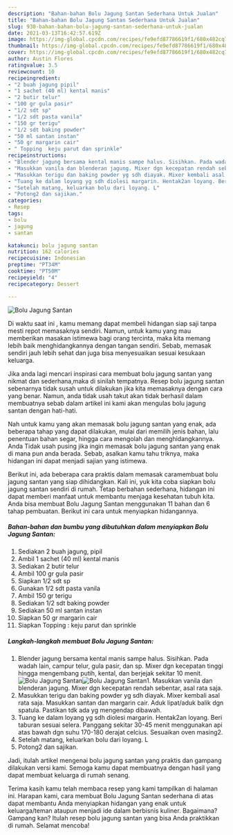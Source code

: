 ```yaml
---
description: "Bahan-bahan Bolu Jagung Santan Sederhana Untuk Jualan"
title: "Bahan-bahan Bolu Jagung Santan Sederhana Untuk Jualan"
slug: 930-bahan-bahan-bolu-jagung-santan-sederhana-untuk-jualan
date: 2021-03-13T16:42:57.619Z
image: https://img-global.cpcdn.com/recipes/fe9efd87786619f1/680x482cq70/bolu-jagung-santan-foto-resep-utama.jpg
thumbnail: https://img-global.cpcdn.com/recipes/fe9efd87786619f1/680x482cq70/bolu-jagung-santan-foto-resep-utama.jpg
cover: https://img-global.cpcdn.com/recipes/fe9efd87786619f1/680x482cq70/bolu-jagung-santan-foto-resep-utama.jpg
author: Austin Flores
ratingvalue: 3.5
reviewcount: 10
recipeingredient:
- "2 buah jagung pipil"
- "1 sachet (40 ml) kental manis"
- "2 butir telur"
- "100 gr gula pasir"
- "1/2 sdt sp"
- "1/2 sdt pasta vanila"
- "150 gr terigu"
- "1/2 sdt baking powder"
- "50 ml santan instan"
- "50 gr margarin cair"
- " Topping  keju parut dan sprinkle"
recipeinstructions:
- "Blender jagung bersama kental manis sampe halus. Sisihkan. Pada wadah lain, campur telur, gula pasir, dan sp. Mixer dgn kecepatan tinggi hingga mengembang putih, kental, dan berjejak sekitar 10 menit."
- "Masukkan vanila dan blenderan jagung. Mixer dgn kecepatan rendah sebentar, asal rata saja."
- "Masukkan terigu dan baking powder yg sdh diayak. Mixer kembali asal rata saja. Masukkan santan dan margarin cair. Aduk lipat/aduk balik dgn spatula. Pastikan tdk ada yg mengendap dibawah."
- "Tuang ke dalam loyang yg sdh diolesi margarin. Hentak2an loyang. Beri taburan sesuai selera. Panggang sekitar 30-45 menit menggunakan api atas bawah dgn suhu 170-180 derajat celcius. Sesuaikan oven masing2."
- "Setelah matang, keluarkan bolu dari loyang. L"
- "Potong2 dan sajikan."
categories:
- Resep
tags:
- bolu
- jagung
- santan

katakunci: bolu jagung santan 
nutrition: 162 calories
recipecuisine: Indonesian
preptime: "PT34M"
cooktime: "PT50M"
recipeyield: "4"
recipecategory: Dessert

---
```



![Bolu Jagung Santan](https://img-global.cpcdn.com/recipes/fe9efd87786619f1/680x482cq70/bolu-jagung-santan-foto-resep-utama.jpg)

Di waktu  saat ini , kamu memang dapat membeli hidangan siap saji tanpa mesti repot memasaknya sendiri. Namun, untuk kamu yang mau memberikan masakan istimewa bagi orang tercinta, maka kita memang lebih baik menghidangkannya dengan tangan sendiri. Sebab, memasak sendiri jauh lebih sehat dan juga bisa menyesuaikan sesuai kesukaan keluarga.

Jika anda lagi mencari inspirasi cara membuat bolu jagung santan yang nikmat dan sederhana,maka di sinilah tempatnya. Resep bolu jagung santan  sebenarnya tidak susah untuk dilakukan jika kita memasaknya dengan cara yang benar. Namun, anda tidak usah takut akan tidak berhasil dalam membuatnya 
sebab dalam artikel ini kami akan mengulas bolu jagung santan dengan hati-hati.  



Nah untuk kamu yang akan memasak bolu jagung santan yang enak, ada beberapa tahap yang dapat dilakukan, mulai dari memilih jenis bahan, lalu penentuan bahan segar, hingga cara mengolah dan menghidangkannya. Anda Tidak usah pusing jika ingin memasak bolu jagung santan yang enak di mana pun anda berada. Sebab, asalkan kamu  tahu triknya, maka hidangan ini dapat menjadi sajian yang istimewa.

Berikut ini, ada beberapa cara praktis  dalam memasak caramembuat bolu jagung santan yang siap dihidangkan. Kali ini, yuk kita coba siapkan bolu jagung santan sendiri di rumah. Tetap berbahan sederhana, hidangan ini dapat memberi manfaat untuk membantu menjaga kesehatan tubuh kita. Anda bisa membuat Bolu Jagung Santan menggunakan 11 bahan dan 6 tahap pembuatan. Berikut ini cara untuk menyiapkan hidangannya.

<!--inarticleads1-->

##### Bahan-bahan dan bumbu yang dibutuhkan dalam menyiapkan Bolu Jagung Santan:

1. Sediakan 2 buah jagung, pipil
1. Ambil 1 sachet (40 ml) kental manis
1. Sediakan 2 butir telur
1. Ambil 100 gr gula pasir
1. Siapkan 1/2 sdt sp
1. Gunakan 1/2 sdt pasta vanila
1. Ambil 150 gr terigu
1. Sediakan 1/2 sdt baking powder
1. Sediakan 50 ml santan instan
1. Siapkan 50 gr margarin cair
1. Siapkan  Topping : keju parut dan sprinkle




<!--inarticleads2-->

##### Langkah-langkah membuat Bolu Jagung Santan:

1. Blender jagung bersama kental manis sampe halus. Sisihkan. Pada wadah lain, campur telur, gula pasir, dan sp. Mixer dgn kecepatan tinggi hingga mengembang putih, kental, dan berjejak sekitar 10 menit.
<img src="https://img-global.cpcdn.com/steps/7bc72cb3da9801d2/160x128cq70/bolu-jagung-santan-langkah-memasak-1-foto.jpg" alt="Bolu Jagung Santan"><img src="https://img-global.cpcdn.com/steps/6a8de419a90a05e5/160x128cq70/bolu-jagung-santan-langkah-memasak-1-foto.jpg" alt="Bolu Jagung Santan">1. Masukkan vanila dan blenderan jagung. Mixer dgn kecepatan rendah sebentar, asal rata saja.
1. Masukkan terigu dan baking powder yg sdh diayak. Mixer kembali asal rata saja. Masukkan santan dan margarin cair. Aduk lipat/aduk balik dgn spatula. Pastikan tdk ada yg mengendap dibawah.
1. Tuang ke dalam loyang yg sdh diolesi margarin. Hentak2an loyang. Beri taburan sesuai selera. Panggang sekitar 30-45 menit menggunakan api atas bawah dgn suhu 170-180 derajat celcius. Sesuaikan oven masing2.
1. Setelah matang, keluarkan bolu dari loyang. L
1. Potong2 dan sajikan.




Jadi, itulah artikel mengenai  bolu jagung santan  yang praktis dan gampang dilakukan versi kami. Semoga kamu dapat membuatnya dengan hasil yang dapat membuat keluarga di rumah senang. 

Terima kasih kamu telah membaca resep yang kami tampilkan di halaman ini. Harapan kami, cara membuat  Bolu Jagung Santan sederhana di atas dapat membantu Anda menyiapkan hidangan yang enak untuk keluarga/teman ataupun menjadi ide dalam berbisnis kuliner. Bagaimana? Gampang kan? Itulah resep bolu jagung santan yang bisa Anda praktikkan di rumah. Selamat mencoba!

